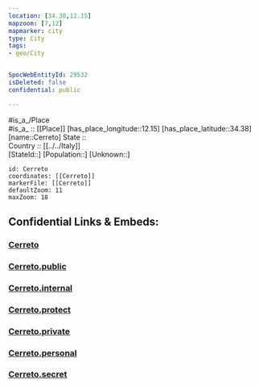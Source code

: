```yaml
---
location: [34.38,12.15] 
mapzoom: [7,12] 
mapmarker: city 
type: City
tags:
- geo/City


SpocWebEntityId: 29532
isDeleted: false
confidential: public

---
```

#is_a_/Place  
#is_a_ :: [[Place]] 
[has_place_longitude::12.15] 
[has_place_latitude::34.38] 
[name::Cerreto] 
State ::  
Country :: [[../../Italy]]  
[StateId::] 
[Population::] 
[Unknown::] 


```leaflet
id: Cerreto
coordinates: [[Cerreto]] 
markerFile: [[Cerreto]] 
defaultZoom: 11 
maxZoom: 18
```


## Confidential Links & Embeds: 

### [Cerreto](/_Standards/Earth/Continent/Europe/Europe~South/Italy/City/Cerreto.md) 

### [Cerreto.public](/_public/Earth/Continent/Europe/Europe~South/Italy/City/Cerreto.public.md) 

### [Cerreto.internal](/_internal/Earth/Continent/Europe/Europe~South/Italy/City/Cerreto.internal.md) 

### [Cerreto.protect](/_protect/Earth/Continent/Europe/Europe~South/Italy/City/Cerreto.protect.md) 

### [Cerreto.private](/_private/Earth/Continent/Europe/Europe~South/Italy/City/Cerreto.private.md) 

### [Cerreto.personal](/_personal/Earth/Continent/Europe/Europe~South/Italy/City/Cerreto.personal.md) 

### [Cerreto.secret](/_secret/Earth/Continent/Europe/Europe~South/Italy/City/Cerreto.secret.md)

